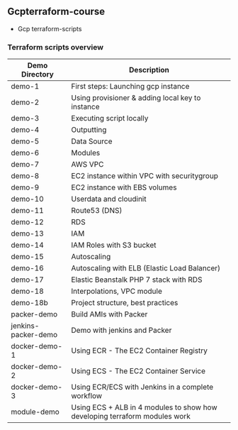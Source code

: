 ## Gcpterraform-course
 * Gcp terraform-scripts

### Terraform scripts overview
|  Demo Directory  |  Description  |
| ---------------  |  ------------ |
| demo-1 | First steps: Launching gcp instance |
| demo-2 | Using provisioner & adding local key to instance |
| demo-3 | Executing script locally |
| demo-4	| Outputting |
| demo-5 | Data Source |
| demo-6 |	Modules |
| demo-7 |	AWS VPC |
| demo-8 |	EC2 instance within VPC with securitygroup |
| demo-9 |	EC2 instance with EBS volumes |
| demo-10 |	Userdata and cloudinit |
| demo-11 |	Route53 (DNS) |
| demo-12 |	RDS |
| demo-13 |	IAM |
| demo-14 |	IAM Roles with S3 bucket |
| demo-15 |	Autoscaling |
| demo-16 | Autoscaling with ELB (Elastic Load Balancer) |
| demo-17 |	Elastic Beanstalk PHP 7 stack with RDS |
| demo-18 | Interpolations, VPC module |
| demo-18b	| Project structure, best practices |
| packer-demo | Build AMIs with Packer |
| jenkins-packer-demo |	Demo with jenkins and Packer |
| docker-demo-1 | Using ECR - The EC2 Container Registry |
| docker-demo-2	| Using ECS - The EC2 Container Service |
| docker-demo-3	| Using ECR/ECS with Jenkins in a complete workflow |
| module-demo	| Using ECS + ALB in 4 modules to show how developing terraform modules work |